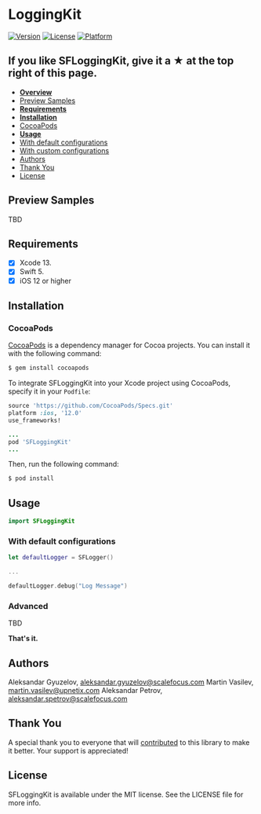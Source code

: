 # LoggingKit

[![Version](https://img.shields.io/cocoapods/v/SFLoggingKit.svg?style=flat)](https://cocoapods.org/pods/LoggingKit)
[![License](https://img.shields.io/cocoapods/l/SFLoggingKit.svg?style=flat)](https://cocoapods.org/pods/LoggingKit)
[![Platform](https://img.shields.io/cocoapods/p/SFLoggingKit.svg?style=flat)](https://cocoapods.org/pods/LoggingKit)

## If you like SFLoggingKit, give it a ★ at the top right of this page.

* **[Overview](#overview)**
* [Preview Samples](#preview-samples) 
* **[Requirements](#requirements)**
* **[Installation](#installation)**
* [CocoaPods](#cocoapods)
* **[Usage](#usage)**
* [With default configurations](#with-default-configurations)
* [With custom configurations](#with-custom-configurations)
* [Authors](#authors)
* [Thank You](#thank-you)
* [License](#license)

## Preview Samples

TBD

## Requirements
- [x] Xcode 13.
- [x] Swift 5.
- [x] iOS 12 or higher

## Installation
### CocoaPods

[CocoaPods](http://cocoapods.org) is a dependency manager for Cocoa projects. You can install it with the following command:
```bash
$ gem install cocoapods
```

To integrate SFLoggingKit into your Xcode project using CocoaPods, specify it in your `Podfile`:

```ruby
source 'https://github.com/CocoaPods/Specs.git'
platform :ios, '12.0'
use_frameworks!

...
pod 'SFLoggingKit'
...
```

Then, run the following command:

```bash
$ pod install
```
## Usage

```swift
import SFLoggingKit
```

### With default configurations

```swift
let defaultLogger = SFLogger()

...

defaultLogger.debug("Log Message")
```

### Advanced

TBD

**That's it.**

## Authors

Aleksandar Gyuzelov, aleksandar.gyuzelov@scalefocus.com
Martin Vasilev, martin.vasilev@upnetix.com
Aleksandar Petrov, aleksandar.spetrov@scalefocus.com

## Thank You

A special thank you to everyone that will [contributed](https://github.com/scalefocus/SFLoggingKit/graphs/contributors) to this library to make it better. Your support is appreciated!

## License

SFLoggingKit is available under the MIT license. See the LICENSE file for more info.
